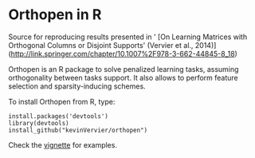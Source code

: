 # Orthopen in R
Source for reproducing results presented in '
[On Learning Matrices with Orthogonal Columns or Disjoint Supports' (Vervier et al., 2014)] (http://link.springer.com/chapter/10.1007%2F978-3-662-44845-8_18)

Orthopen is an R package to solve penalized learning tasks, assuming orthogonality between tasks support. It also allows to perform feature selection and sparsity-inducing schemes.

To install Orthopen from R, type:

```{r}
install.packages('devtools')
library(devtools)
install_github("kevinVervier/orthopen")
```

Check the [vignette](vignettes/apg_vignette.Rmd) for examples.
